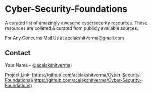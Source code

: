 # Cyber-Security-Foundations


A curated list of amazingly awesome cybersecurity resources. These resources are colleted & curated from publicly available sources. 


For Any Concerns Mail Us at acelakshitverma@gmail.com

</p>


<!-- CONTACT -->
## Contact

Your Name - [@acelakshitverma](https://twitter.com/your_acelakshitverma)

Project Link: [https://github.com/acelakshitverma/Cyber-Security-Foundations](https://github.com/acelakshitverma/Cyber-Security-Foundations)

